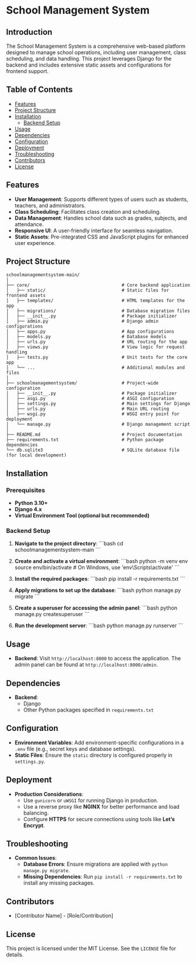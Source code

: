 
# School Management System

## Introduction

The School Management System is a comprehensive web-based platform designed to manage school operations, including user management, class scheduling, and data handling. This project leverages Django for the backend and includes extensive static assets and configurations for frontend support.

## Table of Contents

- [Features](#features)
- [Project Structure](#project-structure)
- [Installation](#installation)
  - [Backend Setup](#backend-setup)
- [Usage](#usage)
- [Dependencies](#dependencies)
- [Configuration](#configuration)
- [Deployment](#deployment)
- [Troubleshooting](#troubleshooting)
- [Contributors](#contributors)
- [License](#license)

## Features

- **User Management**: Supports different types of users such as students, teachers, and administrators.
- **Class Scheduling**: Facilitates class creation and scheduling.
- **Data Management**: Handles school data such as grades, subjects, and attendance.
- **Responsive UI**: A user-friendly interface for seamless navigation.
- **Static Assets**: Pre-integrated CSS and JavaScript plugins for enhanced user experience.

## Project Structure

```
schoolmanagementsystem-main/
│
├── core/                                   # Core backend application
│   ├── static/                             # Static files for frontend assets
│   ├── templates/                          # HTML templates for the app
│   ├── migrations/                         # Database migration files
│   ├── __init__.py                         # Package initializer
│   ├── admin.py                            # Django admin configurations
│   ├── apps.py                             # App configurations
│   ├── models.py                           # Database models
│   ├── urls.py                             # URL routing for the app
│   ├── views.py                            # View logic for request handling
│   ├── tests.py                            # Unit tests for the core app
│   └── ...                                 # Additional modules and files
│
├── schoolmanagementsystem/                 # Project-wide configuration
│   ├── __init__.py                         # Package initializer
│   ├── asgi.py                             # ASGI configuration
│   ├── settings.py                         # Main settings for Django
│   ├── urls.py                             # Main URL routing
│   ├── wsgi.py                             # WSGI entry point for deployment
│   └── manage.py                           # Django management script
│
├── README.md                               # Project documentation
├── requirements.txt                        # Python package dependencies
└── db.sqlite3                              # SQLite database file (for local development)
```

## Installation

### Prerequisites
- **Python 3.10+**
- **Django 4.x**
- **Virtual Environment Tool (optional but recommended)**

### Backend Setup

1. **Navigate to the project directory**:
   \`\`\`bash
   cd schoolmanagementsystem-main
   \`\`\`

2. **Create and activate a virtual environment**:
   \`\`\`bash
   python -m venv env
   source env/bin/activate  # On Windows, use 'env\Scripts\activate'
   \`\`\`

3. **Install the required packages**:
   \`\`\`bash
   pip install -r requirements.txt
   \`\`\`

4. **Apply migrations to set up the database**:
   \`\`\`bash
   python manage.py migrate
   \`\`\`

5. **Create a superuser for accessing the admin panel**:
   \`\`\`bash
   python manage.py createsuperuser
   \`\`\`

6. **Run the development server**:
   \`\`\`bash
   python manage.py runserver
   \`\`\`

## Usage

- **Backend**: Visit `http://localhost:8000` to access the application. The admin panel can be found at `http://localhost:8000/admin`.

## Dependencies

- **Backend**:
  - Django
  - Other Python packages specified in `requirements.txt`

## Configuration

- **Environment Variables**: Add environment-specific configurations in a `.env` file (e.g., secret keys and database settings).
- **Static Files**: Ensure the `static` directory is configured properly in `settings.py`.

## Deployment

- **Production Considerations**:
  - Use `gunicorn` or `uWSGI` for running Django in production.
  - Use a reverse proxy like **NGINX** for better performance and load balancing.
  - Configure **HTTPS** for secure connections using tools like **Let’s Encrypt**.

## Troubleshooting

- **Common Issues**:
  - **Database Errors**: Ensure migrations are applied with `python manage.py migrate`.
  - **Missing Dependencies**: Run `pip install -r requirements.txt` to install any missing packages.

## Contributors

- [Contributor Name] - [Role/Contribution]

## License

This project is licensed under the MIT License. See the `LICENSE` file for details.

